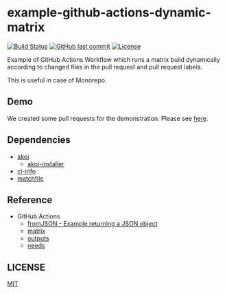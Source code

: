 # example-github-actions-dynamic-matrix

[![Build Status](https://github.com/suzuki-shunsuke/example-github-actions-dynamic-matrix/workflows/test/badge.svg)](https://github.com/suzuki-shunsuke/example-github-actions-dynamic-matrix/actions)
[![GitHub last commit](https://img.shields.io/github/last-commit/suzuki-shunsuke/example-github-actions-dynamic-matrix.svg)](https://github.com/suzuki-shunsuke/example-github-actions-dynamic-matrix)
[![License](http://img.shields.io/badge/license-mit-blue.svg?style=flat-square)](https://raw.githubusercontent.com/suzuki-shunsuke/example-github-actions-dynamic-matrix/master/LICENSE)

Example of GitHub Actions Workflow which runs a matrix build dynamically according to changed files in the pull request and pull request labels.

This is useful in case of Monorepo.

## Demo

We created some pull requests for the demonstration. Please see [here](https://github.com/suzuki-shunsuke/example-github-actions-dynamic-matrix/pulls?q=is%3Apr+is%3Aopen+label%3Ademo).

## Dependencies

* [akoi](https://github.com/suzuki-shunsuke/akoi)
  * [akoi-installer](https://github.com/suzuki-shunsuke/akoi-installer)
* [ci-info](https://github.com/suzuki-shunsuke/ci-info)
* [matchfile](https://github.com/suzuki-shunsuke/matchfile)

## Reference

* GitHub Actions
  * [fromJSON - Example returning a JSON object](https://docs.github.com/en/actions/reference/context-and-expression-syntax-for-github-actions#example-returning-a-json-object)
  * [matrix](https://docs.github.com/en/actions/reference/workflow-syntax-for-github-actions#jobsjob_idstrategymatrix)
  * [outputs](https://docs.github.com/en/actions/reference/workflow-syntax-for-github-actions#jobsjob_idoutputs)
  * [needs](https://docs.github.com/en/actions/reference/workflow-syntax-for-github-actions#jobsjob_idneeds)

## LICENSE

[MIT](LICENSE)

